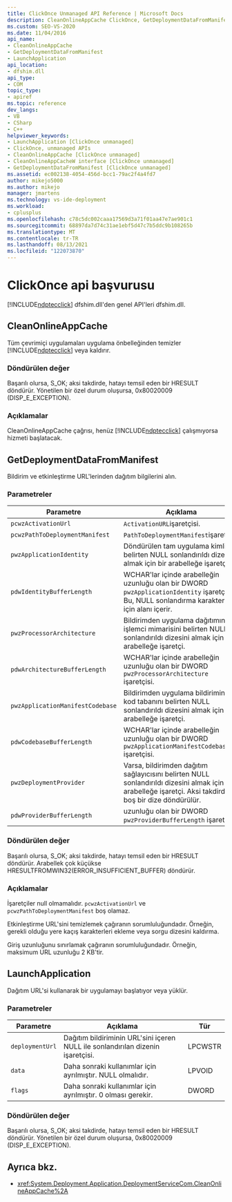 ```yaml
---
title: ClickOnce Unmanaged API Reference | Microsoft Docs
description: CleanOnlineAppCache ClickOnce, GetDeploymentDataFromManifest ve LaunchApplication dahil olmak üzere dfshim.dll'den gelen genel API'ler hakkında bilgi öğrenin.
ms.custom: SEO-VS-2020
ms.date: 11/04/2016
api_name:
- CleanOnlineAppCache
- GetDeploymentDataFromManifest
- LaunchApplication
api_location:
- dfshim.dll
api_type:
- COM
topic_type:
- apiref
ms.topic: reference
dev_langs:
- VB
- CSharp
- C++
helpviewer_keywords:
- LaunchApplication [ClickOnce unmanaged]
- ClickOnce, unmanaged APIs
- CleanOnlineAppCache [ClickOnce unmanaged]
- CleanOnlineAppCacheW interface [ClickOnce unmanaged]
- GetDeploymentDataFromManifest [ClickOnce unmanaged]
ms.assetid: ec002138-4054-456d-bcc1-79ac2f4a4fd7
author: mikejo5000
ms.author: mikejo
manager: jmartens
ms.technology: vs-ide-deployment
ms.workload:
- cplusplus
ms.openlocfilehash: c78c5dc002caaa17569d3a71f01aa47e7ae901c1
ms.sourcegitcommit: 68897da7d74c31ae1ebf5d47c7b5ddc9b108265b
ms.translationtype: MT
ms.contentlocale: tr-TR
ms.lasthandoff: 08/13/2021
ms.locfileid: "122073870"
---
```

# <a name="clickonce-unmanaged-api-reference"></a>ClickOnce api başvurusu
[!INCLUDE[ndptecclick](../deployment/includes/ndptecclick_md.md)] dfshim.dll'den genel API'leri dfshim.dll.

## <a name="cleanonlineappcache"></a>CleanOnlineAppCache
 Tüm çevrimiçi uygulamaları uygulama önbelleğinden temizler [!INCLUDE[ndptecclick](../deployment/includes/ndptecclick_md.md)] veya kaldırır.

### <a name="return-value"></a>Döndürülen değer
 Başarılı olursa, S_OK; aksi takdirde, hatayı temsil eden bir HRESULT döndürür. Yönetilen bir özel durum oluşursa, 0x80020009 (DISP_E_EXCEPTION).

### <a name="remarks"></a>Açıklamalar
 CleanOnlineAppCache çağrısı, henüz [!INCLUDE[ndptecclick](../deployment/includes/ndptecclick_md.md)] çalışmıyorsa hizmeti başlatacak.

## <a name="getdeploymentdatafrommanifest"></a>GetDeploymentDataFromManifest
 Bildirim ve etkinleştirme URL'lerinden dağıtım bilgilerini alın.

### <a name="parameters"></a>Parametreler

|Parametre|Açıklama|Tür|
|---------------|-----------------|----------|
|`pcwzActivationUrl`|`ActivationURL`işaretçisi.|LPCWSTR|
|`pcwzPathToDeploymentManifest`|`PathToDeploymentManifest`işaretçisi.|LPCWSTR|
|`pwzApplicationIdentity`|Döndürülen tam uygulama kimliğini belirten NULL sonlandırıldı dizesini almak için bir arabelleğe işaretçi.|Lpwstr|
|`pdwIdentityBufferLength`|WCHAR'lar içinde arabelleğin uzunluğu olan bir DWORD `pwzApplicationIdentity` işaretçisi. Bu, NULL sonlandırma karakteri için alanı içerir.|LPDWORD|
|`pwzProcessorArchitecture`|Bildirimden uygulama dağıtımının işlemci mimarisini belirten NULL sonlandırıldı dizesini almak için bir arabelleğe işaretçi.|Lpwstr|
|`pdwArchitectureBufferLength`|WCHAR'lar içinde arabelleğin uzunluğu olan bir DWORD `pwzProcessorArchitecture` işaretçisi.|LPDWORD|
|`pwzApplicationManifestCodebase`|Bildirimden uygulama bildiriminin kod tabanını belirten NULL sonlandırıldı dizesini almak için arabelleğe işaretçi.|Lpwstr|
|`pdwCodebaseBufferLength`|WCHAR'lar içinde arabelleğin uzunluğu olan bir DWORD `pwzApplicationManifestCodebase` işaretçisi.|LPDWORD|
|`pwzDeploymentProvider`|Varsa, bildirimden dağıtım sağlayıcısını belirten NULL sonlandırıldı dizesini almak için bir arabelleğe işaretçi. Aksi takdirde boş bir dize döndürülür.|Lpwstr|
|`pdwProviderBufferLength`|uzunluğu olan bir DWORD `pwzProviderBufferLength` işaretçisi.|LPDWORD|

### <a name="return-value"></a>Döndürülen değer
 Başarılı olursa, S_OK; aksi takdirde, hatayı temsil eden bir HRESULT döndürür. Arabellek çok küçükse HRESULTFROMWIN32(ERROR_INSUFFICIENT_BUFFER) döndürür.

### <a name="remarks"></a>Açıklamalar
 İşaretçiler null olmamalıdır. `pcwzActivationUrl` ve `pcwzPathToDeploymentManifest` boş olamaz.

 Etkinleştirme URL'sini temizlemek çağıranın sorumluluğundadır. Örneğin, gerekli olduğu yere kaçış karakterleri ekleme veya sorgu dizesini kaldırma.

 Giriş uzunluğunu sınırlamak çağıranın sorumluluğundadır. Örneğin, maksimum URL uzunluğu 2 KB'tir.

## <a name="launchapplication"></a>LaunchApplication
 Dağıtım URL'si kullanarak bir uygulamayı başlatıyor veya yüklür.

### <a name="parameters"></a>Parametreler

|Parametre|Açıklama|Tür|
|---------------|-----------------|----------|
|`deploymentUrl`|Dağıtım bildiriminin URL'sini içeren NULL ile sonlandırılan dizenin işaretçisi.|LPCWSTR|
|`data`|Daha sonraki kullanımlar için ayrılmıştır. NULL olmalıdır.|LPVOID|
|`flags`|Daha sonraki kullanımlar için ayrılmıştır. 0 olması gerekir.|DWORD|

### <a name="return-value"></a>Döndürülen değer
 Başarılı olursa, S_OK; aksi takdirde, hatayı temsil eden bir HRESULT döndürür. Yönetilen bir özel durum oluşursa, 0x80020009 (DISP_E_EXCEPTION).

## <a name="see-also"></a>Ayrıca bkz.
- <xref:System.Deployment.Application.DeploymentServiceCom.CleanOnlineAppCache%2A>